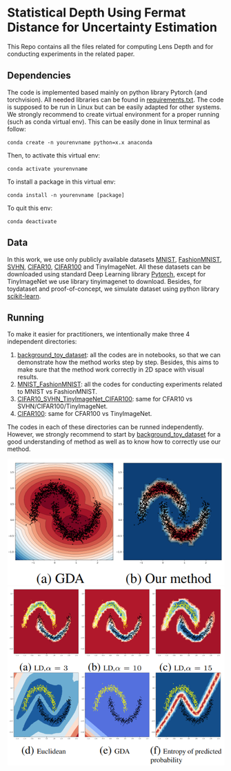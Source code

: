 # Statistical Depth Using Fermat Distance for Uncertainty Estimation

This Repo contains all the files related for computing Lens Depth and for conducting experiments in the related paper.

## Dependencies

The code is implemented based mainly on python library Pytorch (and torchvision). All needed libraries can be found in  [requirements.txt](https://github.com/HaiVyNGUYEN/LD/blob/master/requirements.txt). The code is supposed to be run in Linux but can be easily adapted for other systems. We strongly recommend to create virtual environment for a proper running (such as conda virtual env). This can be easily done in linux terminal as follow:
```
conda create -n yourenvname python=x.x anaconda
```
Then, to activate this virtual env:
```
conda activate yourenvname
```
To install a package in this virtual env:
```
conda install -n yourenvname [package]
```

To quit this env:

```
conda deactivate
```

## Data

In this work, we use only publicly available datasets [MNIST](https://en.wikipedia.org/wiki/MNIST_database), [FashionMNIST](https://github.com/zalandoresearch/fashion-mnist), [SVHN](http://ufldl.stanford.edu/housenumbers/), [CIFAR10](https://www.cs.toronto.edu/~kriz/cifar.html), [CIFAR100](https://www.cs.toronto.edu/~kriz/cifar.html) and TinyImageNet. All these datasets can be downloaded using standard Deep Learning library [Pytorch](https://pytorch.org/), except for TinyImageNet we use library tinyimagenet to download.
Besides, for toydataset and proof-of-concept, we simulate dataset using python library [scikit-learn](https://scikit-learn.org/). 

## Running

To make it easier for practitioners, we intentionally make three 4 independent directories:
1. [background_toy_dataset](https://github.com/HaiVyNGUYEN/ld_official/tree/master/background_toy_dataset): all the codes are in notebooks, so that we can demonstrate how the method works step by step. Besides, this aims to make sure that the method work correctly in 2D space with visual results.
2. [MNIST_FashionMNIST](https://github.com/HaiVyNGUYEN/ld_official/tree/master/MNIST_FashionMNIST): all the codes for conducting experiments related to MNIST vs FashionMNIST.
3. [CIFAR10_SVHN_TinyImageNet_CIFAR100](https://github.com/HaiVyNGUYEN/ld_official/tree/master/CIFAR10_SVHN_TinyImageNet_CIFAR100): same for CFAR10 vs SVHN/CIFAR100/TinyImageNet.
4. [CIFAR100](https://github.com/HaiVyNGUYEN/ld_official/tree/master/CIFAR100): same for CFAR100 vs TinyImageNet.

The codes in each of these directories can be runned independently. However, we strongly recommend to start by [background_toy_dataset](https://github.com/HaiVyNGUYEN/LD/tree/master/background_toy_dataset) for a good understanding of method as well as to know how to correctly use our method.

![Alt text](https://github.com/HaiVyNGUYEN/ld_official/blob/master/images/gauss_LD.png  "Motivation example of R2 space where 2 clusters are in form of two-moons. GDA (left) based on Gaussian assumption fails completely to capture the distribution of dataset whereas our proposed method (right) represents very well how central a point is w.r.t clusters")
![Alt text](https://github.com/HaiVyNGUYEN/ld_official/blob/master/images/two_moon.png "Different method for uncertainty estimation applied on a neural net trained to classify 2 classes in moon-shape (represented by yellow and black points respectively). Uncertainty estimations are computed based solely on the features space of the net without seeing directly the inputs.")

